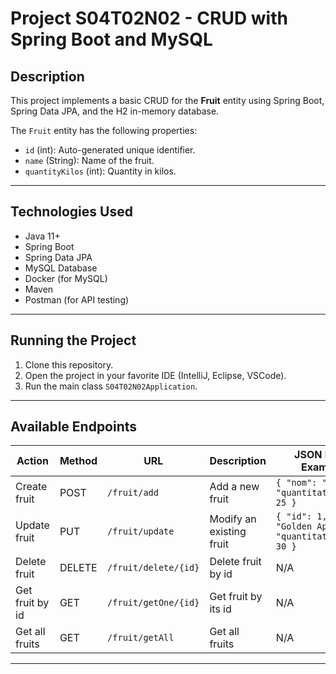 # Project S04T02N02 - CRUD with Spring Boot and MySQL

## Description

This project implements a basic CRUD for the **Fruit** entity using Spring Boot, Spring Data JPA, and the H2 in-memory database.

The `Fruit` entity has the following properties:

- `id` (int): Auto-generated unique identifier.
- `name` (String): Name of the fruit.
- `quantityKilos` (int): Quantity in kilos.
  

---

## Technologies Used

- Java 11+
- Spring Boot
- Spring Data JPA
- MySQL Database
- Docker (for MySQL)  
- Maven
- Postman (for API testing)

---

## Running the Project

1. Clone this repository.
2. Open the project in your favorite IDE (IntelliJ, Eclipse, VSCode).
3. Run the main class `S04T02N02Application`.

---

## Available Endpoints

| Action                 | Method | URL                     | Description                    | JSON Body Example                              |
|------------------------|--------|-------------------------|--------------------------------|-----------------------------------------------|
| Create fruit           | POST   | `/fruit/add`            | Add a new fruit                | `{ "nom": "Apple", "quantitatQuilos": 25 }`  |
| Update fruit           | PUT    | `/fruit/update`         | Modify an existing fruit       | `{ "id": 1, "nom": "Golden Apple", "quantitatQuilos": 30 }` |
| Delete fruit           | DELETE | `/fruit/delete/{id}`    | Delete fruit by id             | N/A                                           |
| Get fruit by id        | GET    | `/fruit/getOne/{id}`    | Get fruit by its id            | N/A                                           |
| Get all fruits         | GET    | `/fruit/getAll`         | Get all fruits                 | N/A                                           |

---
